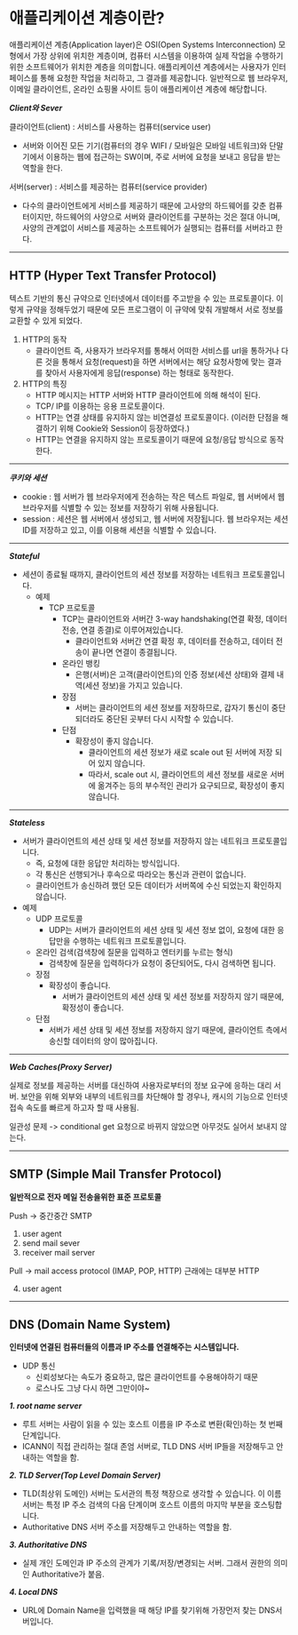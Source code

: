 # 애플리케이션 계층이란?

애플리케이션 계층(Application layer)은 OSI(Open Systems Interconnection) 모형에서 가장 상위에 위치한 계층이며, 컴퓨터 시스템을 이용하여 실제 작업을 수행하기 위한
소프트웨어가 위치한 계층을 의미합니다. 애플리케이션 계층에서는 사용자가 인터페이스를 통해 요청한 작업을 처리하고, 그 결과를 제공합니다. 일반적으로 웹 브라우저, 이메일 클라이언트, 온라인 쇼핑몰 사이트 등이
애플리케이션 계층에 해당합니다.

***Client와 Sever***

클라이언트(client) : 서비스를 사용하는 컴퓨터(service user)

* 서버와 이어진 모든 기기(컴퓨터의 경우 WIFI / 모바일은 모바일 네트워크)와 단말기에서 이용하는 웹에 접근하는 SW이며, 주로 서버에 요청을 보내고 응답을 받는 역할을 한다.

서버(server) : 서비스를 제공하는 컴퓨터(service provider)

* 다수의 클라이언트에게 서비스를 제공하기 때문에 고사양의 하드웨어를 갖춘 컴퓨터이지만, 하드웨어의 사양으로 서버와 클라이언트를 구분하는 것은 절대 아니며, 사양의 관계없이 서비스를 제공하는 소프트웨어가 실행되는
  컴퓨터를 서버라고 한다.

---

## HTTP (Hyper Text Transfer Protocol)

텍스트 기반의 통신 규약으로 인터넷에서 데이터를 주고받을 수 있는 프로토콜이다. 이렇게 규약을 정해두었기 때문에 모든 프로그램이 이 규약에 맞춰 개발해서 서로 정보를 교환할 수 있게 되었다.

1. HTTP의 동작
    * 클라이언트 즉, 사용자가 브라우저를 통해서 어떠한 서비스를 url을 통하거나 다른 것을 통해서 요청(request)을 하면 서버에서는 해당 요청사항에 맞는 결과를 찾아서 사용자에게 응답(response)
      하는 형태로 동작한다.
2. HTTP의 특징
    * HTTP 메시지는 HTTP 서버와 HTTP 클라이언트에 의해 해석이 된다.
    * TCP/ IP를 이용하는 응용 프로토콜이다.
    * HTTP는 연결 상태를 유지하지 않는 비연결성 프로토콜이다.
      (이러한 단점을 해결하기 위해 Cookie와 Session이 등장하였다.)
    * HTTP는 연결을 유지하지 않는 프로토콜이기 때문에 요청/응답 방식으로 동작한다.

---

***쿠키와 세션***

* cookie : 웹 서버가 웹 브라우저에게 전송하는 작은 텍스트 파일로, 웹 서버에서 웹 브라우저를 식별할 수 있는 정보를 저장하기 위해 사용됩니다.
* session : 세션은 웹 서버에서 생성되고, 웹 서버에 저장됩니다. 웹 브라우저는 세션 ID를 저장하고 있고, 이를 이용해 세션을 식별할 수 있습니다.

---
***Stateful***

* 세션이 종료될 때까지, 클라이언트의 세션 정보를 저장하는 네트워크 프로토콜입니다.
    * 예제
        * TCP 프로토콜
            * TCP는 클라이언트와 서버간 3-way handshaking(연결 확정, 데이터 전송, 연결 종결)로 이루어져있습니다.
                * 클라이언트와 서버간 연결 확정 후, 데이터를 전송하고, 데이터 전송이 끝나면 연결이 종결됩니다.
            * 온라인 뱅킹
                * 은행(서버)은 고객(클라이언트)의 인증 정보(세션 상태)와 결제 내역(세션 정보)을 가지고 있습니다.
            * 장점
                * 서버는 클라이언트의 세션 정보를 저장하므로, 갑자기 통신이 중단되더라도 중단된 곳부터 다시 시작할 수 있습니다.
            * 단점
                * 확장성이 좋지 않습니다.
                    * 클라이언트의 세션 정보가 새로 scale out 된 서버에 저장 되어 있지 않습니다.
                    * 따라서, scale out 시, 클라이언트의 세션 정보를 새로운 서버에 옮겨주는 등의 부수적인 관리가 요구되므로, 확장성이 좋지 않습니다.

---
***Stateless***

* 서버가 클라이언트의 세션 상태 및 세션 정보를 저장하지 않는 네트워크 프로토콜입니다.
    * 즉, 요청에 대한 응답만 처리하는 방식입니다.
    * 각 통신은 선행되거나 후속으로 따라오는 통신과 관련이 없습니다.
    * 클라이언트가 송신하려 했던 모든 데이터가 서버쪽에 수신 되었는지 확인하지 않습니다.
* 예제
    * UDP 프로토콜
        * UDP는 서버가 클라이언트의 세션 상태 및 세션 정보 없이, 요청에 대한 응답만을 수행하는 네트워크 프로토콜입니다.
    * 온라인 검색(검색창에 질문을 입력하고 엔터키를 누르는 형식)
        * 검색창에 질문을 입력하다가 요청이 중단되어도, 다시 검색하면 됩니다.
    * 장점
        * 확장성이 좋습니다.
            * 서버가 클라이언트의 세션 상태 및 세션 정보를 저장하지 않기 때문에, 확정성이 좋습니다.
    * 단점
        * 서버가 세션 상태 및 세션 정보를 저장하지 않기 때문에, 클라이언트 측에서 송신할 데이터의 양이 많아집니다.

---
***Web Caches(Proxy Server)***

실제로 정보를 제공하는 서버를 대신하여 사용자로부터의 정보 요구에 응하는 대리 서버. 보안을 위해 외부와 내부의 네트워크를 차단해야 할 경우나, 캐시의 기능으로 인터넷 접속 속도를 빠르게 하고자 할 때 사용됨.

일관성 문제 -> conditional get 요청으로 바뀌지 않았으면 아무것도 실어서 보내지 않는다.

---

## SMTP (Simple Mail Transfer Protocol)

**일반적으로 전자 메일 전송을위한 표준 프로토콜**

Push ->  중간중간 SMTP

1) user agent
2) send mail sever
3) receiver mail server

Pull -> mail access protocol (IMAP, POP, HTTP) 근래에는 대부분 HTTP

4) user agent

---

## DNS (Domain Name System)

**인터넷에 연결된 컴퓨터들의 이름과 IP 주소를 연결해주는 시스템입니다.**

* UDP 통신
    * 신뢰성보다는 속도가 중요하고, 많은 클라이언트를 수용해야하기 때문
    * 로스나도 그냥 다시 하면 그만이야~

***1. root name server***

* 루트 서버는 사람이 읽을 수 있는 호스트 이름을 IP 주소로 변환(확인)하는 첫 번째 단계입니다.
* ICANN이 직접 관리하는 절대 존엄 서버로, TLD DNS 서버 IP들을 저장해두고 안내하는 역할을 함.

***2. TLD Server(Top Level Domain Server)***

* TLD(최상위 도메인) 서버는 도서관의 특정 책장으로 생각할 수 있습니다. 이 이름 서버는 특정 IP 주소 검색의 다음 단계이며 호스트 이름의 마지막 부분을 호스팅합니다.
* Authoritative DNS 서버 주소를 저장해두고 안내하는 역할을 함.

***3. Authoritative DNS***

* 실제 개인 도메인과 IP 주소의 관계가 기록/저장/변경되는 서버. 그래서 권한의 의미인 Authoritative가 붙음.

***4. Local DNS***
* URL에 Domain Name을 입력했을 때 해당 IP를 찾기위해 가장먼저 찾는 DNS서버입니다.